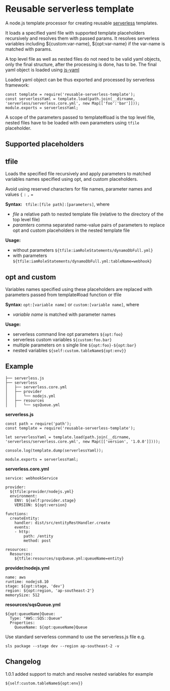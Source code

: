 # Reusable serverless template

A node.js template processor for creating reusable [serverless](https://serverless.com/) templates.

It loads a specified yaml file with supported template placeholders recursively and resolves them with passed params. 
It resolves serverless variables including ${custom:var-name}, ${opt:var-name} if the var-name is matched with params.

A top level file as well as nested files do not need to be valid yaml objects, 
only the final structure, after the processing is done, has to be.
The final yaml object is loaded using [js-yaml](https://www.npmjs.com/package/js-yaml) 

Loaded yaml object can be thus exported and processed by serverless framework:
 
```
const template = require('reusable-serverless-template');
const serverlessYaml = template.load(path.join(__dirname, 'serverless/serverless.core.yml', new Map[['foo':'bar']]));
module.exports = serverlessYaml;
 ```
 
A scope of the parameters passed to template#load is the top level file, 
nested files have to be loaded with own parameters using ``tfile`` placeholder.

## Supported placeholders

## tfile

Loads the specified file recursively and apply parameters to matched variables names specified using opt, and custom 
placeholders.

Avoid using reserved characters for file names, parameter names and values ``{`` ``:`` ``,`` ``=``  

**Syntax:** ``` tfile:[file path]:[parameters]```, where 
* _file_ a relative path to nested template file (relative to the directory of the top level file) 
* _paramters_ comma separated name-value pairs of parameters to replace opt and custom placeholders in the nested 
template file

**Usage:**
 
 * without parameters ``${tfile:iamRoleStatements/dynamoDbFull.yml}``
 * with parameters ``${tfile:iamRoleStatements/dynamoDbFull.yml:tableName=webhook}``
 
## opt and custom

Variables names specified using these placeholders are replaced with parameters passed from template#load function or 
tfile  

**Syntax:** ```opt:[variable name]``` or ```custom:[variable name]```, where 
* _variable name_ is matched with parameter names

**Usage:**
 * serverless command line opt parameters ``${opt:foo}``
 * serverless custom variables ``${custom:foo.bar}``
 * multiple parameters on s single line ``${opt:foo}-${opt:bar}``
 * nested variables ``${self:custom.tableName${opt:env}}``
     
## Example

```
├── serverless.js
├── serverless
│   ├── serverless.core.yml
│   ├── provider
│   │   └── nodejs.yml
│   ├── resources
│   │   └── sqsQueue.yml
```

**serverless.js**
```
const path = require('path');
const template = require('reusable-serverless-template');

let serverlessYaml = template.load(path.join(__dirname, 'serverless/serverless.core.yml', new Map([['version', '1.0.0']])));

console.log(template.dump(serverlessYaml));

module.exports = serverlessYaml;
```

**serverless.core.yml**
```
service: webhookService

provider:
  ${tfile:provider/nodejs.yml}
  environment:
    ENV: ${self:provider.stage}
    VERSION: ${opt:version}

functions:
  createEntity:
    handler: dist/src/entityRestHandler.create
    events:
    - http:
        path: /entity
        method: post

resources:
  Resources:
    ${tfile:resources/sqsQueue.yml:queueName=entity}
```

**provider/nodejs.yml**
```
name: aws
runtime: nodejs8.10
stage: ${opt:stage, 'dev'}
region: ${opt:region, 'ap-southeast-2'}
memorySize: 512
```

**resources/sqsQueue.yml**
```
${opt:queueName}Queue:
  Type: "AWS::SQS::Queue"
  Properties:
    QueueName: ${opt:queueName}Queue
```

Use standard serverless command to use the serverless.js file e.g. 

```sls package --stage dev --region ap-southeast-2 -v```

## Changelog
1.0.1 added support to match and resolve nested variables for example
```
${self:custom.tableName${opt:env}}
``` 